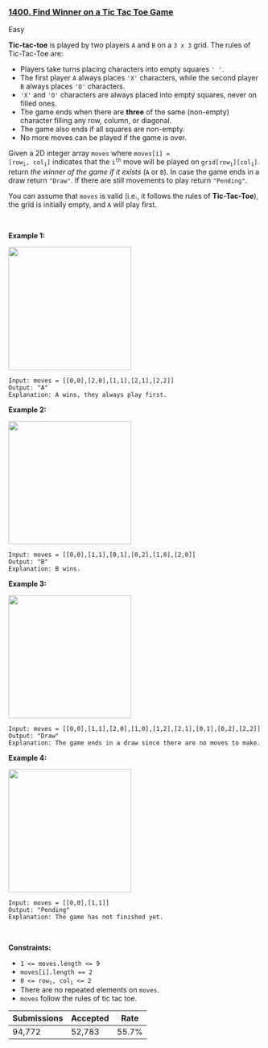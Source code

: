 ### [1400. Find Winner on a Tic Tac Toe Game](https://leetcode.com/problems/find-winner-on-a-tic-tac-toe-game/)

Easy

__Tic-tac-toe__ is played by two players `` A `` and `` B `` on a `` 3 x 3 `` grid. The rules of Tic-Tac-Toe are:

*   Players take turns placing characters into empty squares `` ' ' ``.
*   The first player `` A `` always places `` 'X' `` characters, while the second player `` B `` always places `` 'O' `` characters.
*   `` 'X' `` and `` 'O' `` characters are always placed into empty squares, never on filled ones.
*   The game ends when there are __three__ of the same (non-empty) character filling any row, column, or diagonal.
*   The game also ends if all squares are non-empty.
*   No more moves can be played if the game is over.

Given a 2D integer array `` moves `` where <code>moves[i] = [row<sub>i</sub>, col<sub>i</sub>]</code> indicates that the <code>i<sup>th</sup></code> move will be played on <code>grid[row<sub>i</sub>][col<sub>i</sub>]</code>. return _the winner of the game if it exists_ (`` A `` or `` B ``). In case the game ends in a draw return `` "Draw" ``. If there are still movements to play return `` "Pending" ``.

You can assume that `` moves `` is valid (i.e., it follows the rules of __Tic-Tac-Toe__), the grid is initially empty, and `` A `` will play first.

 

__Example 1:__

<img alt="" src="https://assets.leetcode.com/uploads/2021/09/22/xo1-grid.jpg" style="width: 244px; height: 245px;"/>

```
Input: moves = [[0,0],[2,0],[1,1],[2,1],[2,2]]
Output: "A"
Explanation: A wins, they always play first.
```

__Example 2:__

<img alt="" src="https://assets.leetcode.com/uploads/2021/09/22/xo2-grid.jpg" style="width: 244px; height: 245px;"/>

```
Input: moves = [[0,0],[1,1],[0,1],[0,2],[1,0],[2,0]]
Output: "B"
Explanation: B wins.
```

__Example 3:__

<img alt="" src="https://assets.leetcode.com/uploads/2021/09/22/xo3-grid.jpg" style="width: 244px; height: 245px;"/>

```
Input: moves = [[0,0],[1,1],[2,0],[1,0],[1,2],[2,1],[0,1],[0,2],[2,2]]
Output: "Draw"
Explanation: The game ends in a draw since there are no moves to make.
```

__Example 4:__

<img alt="" src="https://assets.leetcode.com/uploads/2021/09/22/xo4-grid.jpg" style="width: 244px; height: 245px;"/>

```
Input: moves = [[0,0],[1,1]]
Output: "Pending"
Explanation: The game has not finished yet.
```

 

__Constraints:__

*   `` 1 <= moves.length <= 9 ``
*   `` moves[i].length == 2 ``
*   <code>0 <= row<sub>i</sub>, col<sub>i</sub> <= 2</code>
*   There are no repeated elements on `` moves ``.
*   `` moves `` follow the rules of tic tac toe.

| Submissions    | Accepted     | Rate   |
| -------------- | ------------ | ------ |
| 94,772 | 52,783 | 55.7% |